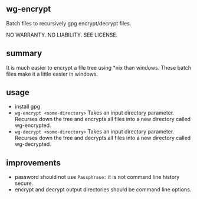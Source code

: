 ## wg-encrypt

Batch files to recursively gpg encrypt/decrypt files.

NO WARRANTY.  NO LIABILITY.  SEE LICENSE.

## summary
It is much easier to encrypt a file tree using \*nix than windows.  These batch files make it a little easier in windows.

## usage
- install gpg
- ```wg-encrypt <some-directory>``` Takes an input directory parameter.  Recurses down the tree and encrypts all files into a new directory called wg-encrypted.
- ```wg-decrypt <some-directory>``` Takes an input directory parameter.  Recurses down the tree and decrypts all files into a new directory called wg-decrypted.

## improvements
- password should not use ```Passphrase:``` it is not command line history secure.
- encrypt and decrypt output directories should be command line options.
